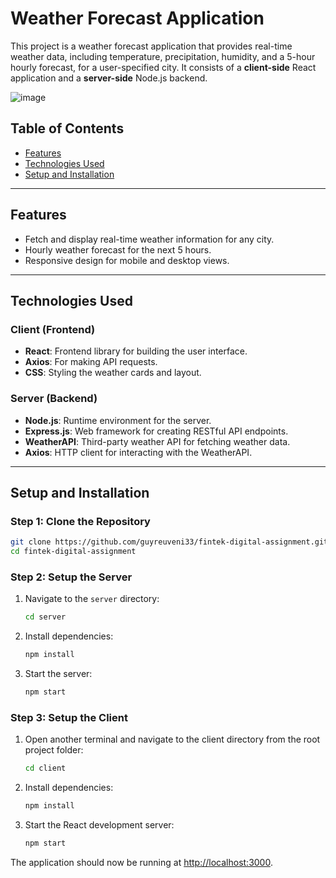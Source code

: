 # Weather Forecast Application

This project is a weather forecast application that provides real-time weather data, including temperature, precipitation, humidity, and a 5-hour hourly forecast, for a user-specified city. It consists of a **client-side** React application and a **server-side** Node.js backend.

![image](https://github.com/user-attachments/assets/d02b1d55-aea3-4071-aed2-8acc40b00e18)

## Table of Contents

- [Features](#features)
- [Technologies Used](#technologies-used)
- [Setup and Installation](#setup-and-installation)
---

## Features

- Fetch and display real-time weather information for any city.
- Hourly weather forecast for the next 5 hours.
- Responsive design for mobile and desktop views.

---

## Technologies Used

### Client (Frontend)
- **React**: Frontend library for building the user interface.
- **Axios**: For making API requests.
- **CSS**: Styling the weather cards and layout.

### Server (Backend)
- **Node.js**: Runtime environment for the server.
- **Express.js**: Web framework for creating RESTful API endpoints.
- **WeatherAPI**: Third-party weather API for fetching weather data.
- **Axios**: HTTP client for interacting with the WeatherAPI.


---

## Setup and Installation

### Step 1: Clone the Repository
```bash
git clone https://github.com/guyreuveni33/fintek-digital-assignment.git
cd fintek-digital-assignment
```

### Step 2: Setup the Server
1. Navigate to the `server` directory:
   ```bash
   cd server
   ```
2. Install dependencies:
   ```bash
   npm install
   ```
3. Start the server:
   ```bash
   npm start
   ```

### Step 3: Setup the Client
1. Open another terminal and navigate to the client directory from the root project folder:
   ```bash
   cd client
   ```
2. Install dependencies:
   ```bash
   npm install
   ```
3. Start the React development server:
   ```bash
   npm start
   ```

The application should now be running at [http://localhost:3000](http://localhost:3000).
